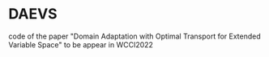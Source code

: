 # DAEVS
code of the paper "Domain Adaptation with Optimal Transport for Extended Variable Space" to be appear in WCCI2022
